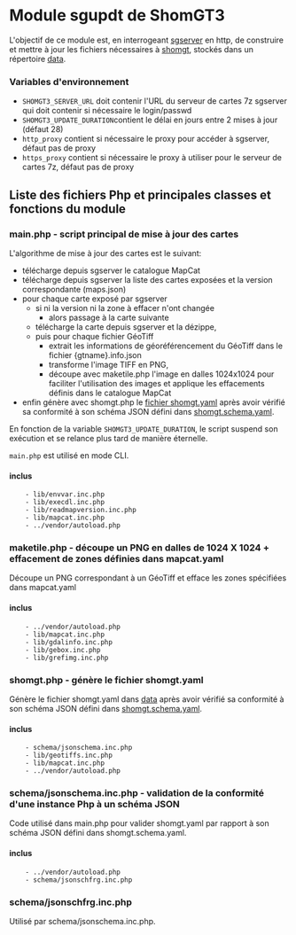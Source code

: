 # Module sgupdt de ShomGT3
L'objectif de ce module est, en interrogeant [sgserver](../sgserver) en http, de construire et mettre à jour 
les fichiers nécessaires à [shomgt](../shomgt), stockés dans un répertoire [data](../data).  

### Variables d'environnement

- `SHOMGT3_SERVER_URL` doit contenir l'URL du serveur de cartes 7z sgserver
  qui doit contenir si nécessaire le login/passwd
- `SHOMGT3_UPDATE_DURATION`contient le délai en jours entre 2 mises à jour (défaut 28)
- `http_proxy` contient si nécessaire le proxy pour accéder à sgserver, défaut pas de proxy
- `https_proxy` contient si nécessaire le proxy à utiliser pour le serveur de cartes 7z, défaut pas de proxy

## Liste des fichiers Php et principales classes et fonctions du module
### main.php - script principal de mise à jour des cartes
L'algorithme de mise à jour des cartes est le suivant:

- télécharge depuis sgserver le catalogue MapCat
- télécharge depuis sgserver la liste des cartes exposées et la version correspondante (maps.json)
- pour chaque carte exposé par sgserver
  - si ni la version ni la zone à effacer n'ont changée
    - alors passage à la carte suivante
  - télécharge la carte depuis sgserver et la dézippe,
  - puis pour chaque fichier GéoTiff
    - extrait les informations de géoréférencement du GéoTiff dans le fichier {gtname}.info.json
    - transforme l'image TIFF en PNG,
    - découpe avec maketile.php l'image en dalles 1024x1024 pour faciliter l'utilisation des images
      et applique les effacements définis dans le catalogue MapCat
- enfin génère avec shomgt.php le [fichier shomgt.yaml](../data#le-fichier-shomgtyaml)
  après avoir vérifié sa conformité à son schéma JSON défini dans [shomgt.schema.yaml](shomgt.schema.yaml).

En fonction de la variable `SHOMGT3_UPDATE_DURATION`, le script suspend son exécution et se relance plus tard de manière 
éternelle.

`main.php` est utilisé en mode CLI.
#### inclus
        - lib/envvar.inc.php
        - lib/execdl.inc.php
        - lib/readmapversion.inc.php
        - lib/mapcat.inc.php
        - ../vendor/autoload.php

### maketile.php - découpe un PNG en dalles de 1024 X 1024 + effacement de zones définies dans mapcat.yaml
Découpe un PNG correspondant à un GéoTiff et efface les zones spécifiées dans mapcat.yaml
#### inclus
        - ../vendor/autoload.php
        - lib/mapcat.inc.php
        - lib/gdalinfo.inc.php
        - lib/gebox.inc.php
        - lib/grefimg.inc.php

### shomgt.php - génère le fichier shomgt.yaml
Génère le fichier shomgt.yaml dans [data](../data/) après avoir vérifié sa conformité à son schéma JSON
défini dans [shomgt.schema.yaml](shomgt.schema.yaml).
#### inclus
        - schema/jsonschema.inc.php
        - lib/geotiffs.inc.php
        - lib/mapcat.inc.php
        - ../vendor/autoload.php

### schema/jsonschema.inc.php - validation de la conformité d'une instance Php à un schéma JSON
Code utilisé dans main.php pour valider shomgt.yaml par rapport à son schéma JSON défini dans shomgt.schema.yaml.
#### inclus
        - ../vendor/autoload.php
        - schema/jsonschfrg.inc.php

### schema/jsonschfrg.inc.php
Utilisé par schema/jsonschema.inc.php.
